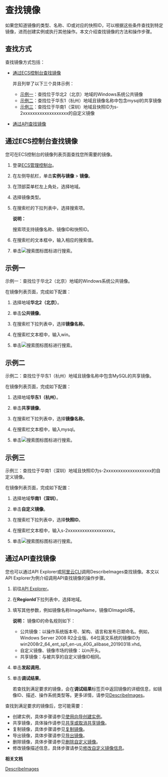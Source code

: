 # 查找镜像

如果您知道镜像的类型、名称、ID或对应的快照ID，可以根据这些条件查找到特定镜像，进而创建实例或执行其他操作。本文介绍查找镜像的方法和操作步骤。

## 查找方式

查找镜像方式包括：

-   [通过ECS控制台查找镜像](#section_3dr_thy_v7p)

    并且列举了以下三个具体示例：

    -   [示例一](#section_bbf_onb_lzi)：查找位于华北2（北京）地域的Windows系统公共镜像
    -   [示例二](#section_g4o_i28_knb)：查找位于华东1（杭州）地域且镜像名称中包含mysql的共享镜像
    -   [示例三](#section_4k0_90k_qvn)：查找位于华南1（深圳）地域且快照ID为s-2xxxxxxxxxxxxxxxxxxx的自定义镜像
-   [通过API查找镜像](#section_wmv_5az_ujo)

## 通过ECS控制台查找镜像

您可在ECS控制台的镜像列表页面查找您所需要的镜像。

1.  登录[ECS管理控制台](https://ecs.console.aliyun.com)。

2.  在左侧导航栏，单击**实例与镜像** \> **镜像**。

3.  在顶部菜单栏左上角处，选择地域。

4.  选择镜像类型。

5.  在搜索栏的下拉列表中，选择搜索项。

    **说明：**

    搜索项支持镜像名称、镜像ID和快照ID。

6.  在搜索栏的文本框中，输入相应的搜索值。

7.  单击![搜索图标](https://static-aliyun-doc.oss-cn-hangzhou.aliyuncs.com/assets/img/zh-CN/8688559951/p162845.png)图标进行搜索。


## 示例一

示例一：查找位于华北2（北京）地域的Windows系统公共镜像。

在镜像列表页面，完成如下配置：

1.  选择地域**华北2（北京）**。

2.  单击**公共镜像**。

3.  在搜索栏下拉列表中，选择**镜像名称**。

4.  在搜索栏文本框中，输入win。

5.  单击![搜索图标](https://static-aliyun-doc.oss-cn-hangzhou.aliyuncs.com/assets/img/zh-CN/8688559951/p162845.png)图标进行搜索。


## 示例二

示例二：查找位于华东1（杭州）地域且镜像名称中包含MySQL的共享镜像。

在镜像列表页面，完成如下配置：

1.  选择地域**华东1（杭州）**。

2.  单击**共享镜像**。

3.  在搜索栏下拉列表中，选择**镜像名称**。

4.  在搜索栏文本框中，输入mysql。

5.  单击![搜索图标](https://static-aliyun-doc.oss-cn-hangzhou.aliyuncs.com/assets/img/zh-CN/8688559951/p162845.png)图标进行搜索。


## 示例三

示例三：查找位于华南1（深圳）地域且快照ID为s-2xxxxxxxxxxxxxxxxxxx的自定义镜像。

在镜像列表页面，完成如下配置：

1.  选择地域**华南1（深圳）**。

2.  单击**自定义镜像**。

3.  在搜索栏下拉列表中，选择**快照ID**。

4.  在搜索栏文本框中，输入s-2xxxxxxxxxxxxxxxxxxx。

5.  单击![搜索图标](https://static-aliyun-doc.oss-cn-hangzhou.aliyuncs.com/assets/img/zh-CN/8688559951/p162845.png)图标进行搜索。


## 通过API查找镜像

您也可以通过API Explorer或[阿里云CLI]()调用DescribeImages查找镜像。本文以API Explorer为例介绍调用API查找镜像的操作步骤。

1.  前往[API Explorer](https://api.aliyun.com/#/?product=Ecs&api=DescribeImages)。

2.  在**RegionId**下拉列表中，选择地域。

3.  填写其他参数，例如镜像名称ImageName，镜像IDImageId等。

    **说明：** 镜像ID的命名规则如下：

    -   公共镜像：以操作系统版本号、架构、语言和发布日期命名。例如，Windows Server 2008 R2企业版、64位英文系统的镜像ID为win2008r2\_64\_ent\_sp1\_en-us\_40G\_alibase\_20190318.vhd。
    -   自定义镜像、镜像市场的镜像：以m开头。
    -   共享镜像：与被共享的自定义镜像ID相同。
4.  单击**发起调用**。

5.  单击**调试结果**。

    若查找到满足要求的镜像，会在**调试结果**标签页中返回镜像的详细信息，如镜像ID、描述、操作系统类型等。更多详情，请参见[DescribeImages](/intl.zh-CN/API参考/镜像/DescribeImages.md)。


查找到满足要求的镜像后，您可能需要：

-   创建实例，具体步骤请参见[使用向导创建实例](/intl.zh-CN/实例/创建实例/使用向导创建实例.md)。
-   共享镜像，具体操作请参见[共享或取消共享镜像](/intl.zh-CN/镜像/自定义镜像/共享或取消共享镜像.md)。
-   复制镜像，具体步骤请参见[复制镜像](/intl.zh-CN/镜像/自定义镜像/复制镜像.md)。
-   导出镜像，具体步骤请参见[导出镜像](/intl.zh-CN/镜像/自定义镜像/导出镜像.md)。
-   删除镜像，具体步骤请参见[删除自定义镜像](/intl.zh-CN/镜像/自定义镜像/删除自定义镜像.md)。
-   修改镜像描述信息，具体步骤请参见[修改自定义镜像信息](/intl.zh-CN/镜像/自定义镜像/修改自定义镜像信息.md)。

**相关文档**  


[DescribeImages](/intl.zh-CN/API参考/镜像/DescribeImages.md)


